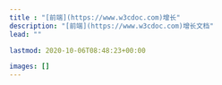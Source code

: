```yaml
---
title : "[前端](https://www.w3cdoc.com)增长"
description: "[前端](https://www.w3cdoc.com)增长文档"
lead: ""

lastmod: 2020-10-06T08:48:23+00:00

images: []
---
```

